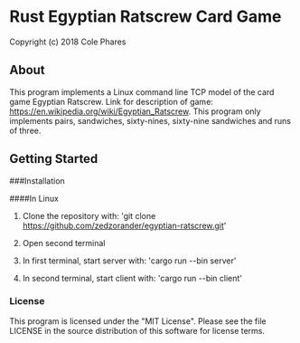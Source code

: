 # Rust Egyptian Ratscrew Card Game

Copyright (c) 2018 Cole Phares

## About

This program implements a Linux command line TCP model of the card game 
Egyptian Ratscrew. Link for description of game: 
https://en.wikipedia.org/wiki/Egyptian_Ratscrew.
This program only implements pairs, sandwiches, sixty-nines, sixty-nine sandwiches
and runs of three.

## Getting Started

###Installation

####In Linux

1. Clone the repository with:
'git clone https://github.com/zedzorander/egyptian-ratscrew.git'

2. Open second terminal

3. In first terminal, start server with:
'cargo run --bin server'

4. In second terminal, start client with:
'cargo run --bin client'

### License

This program is licensed under the "MIT License". Please see the file LICENSE in the source distribution of this software for license terms.
